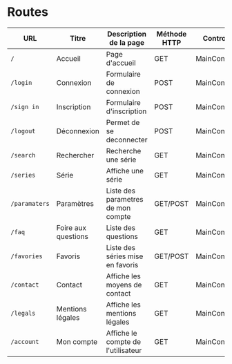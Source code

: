 # Routes

| URL | Titre | Description de la page | Méthode HTTP | Controller | Méthode | commentaire |
|--|--|--|--|--|--|--|
| `/` | Accueil | Page d'accueil | GET | MainController | home |  |
| `/login` | Connexion | Formulaire de connexion | POST | MainController | login |  |
| `/sign in` | Inscription | Formulaire d'inscription | POST | MainController | signin |  |
| `/logout` | Déconnexion | Permet de se deconnecter | POST | MainController | logout |  |
| `/search` | Rechercher | Recherche une série | GET | MainController | search |  |
| `/series` | Série | Affiche une série | GET | MainController | series |  |
| `/paramaters` | Paramètres | Liste des parametres de mon compte | GET/POST | MainController | parameters |  |
| `/faq` | Foire aux questions | Liste des questions | GET | MainController | faq |  |
| `/favories` | Favoris | Liste des séries mise en favoris | GET/POST | MainController | favories |  |
| `/contact` | Contact | Affiche les moyens de contact | GET | MainController | contact |  |
| `/legals` | Mentions légales | Affiche les mentions légales | GET | MainController | legals |  |
| `/account` | Mon compte | Affiche le compte de l'utilisateur | GET | MainController | account |  |